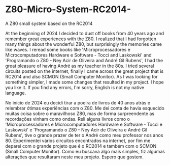 # Z80-Micro-System-RC2014-
A Z80 small system based on the RC2014

At the beginning of 2024 I decided to dust off books from 40 years ago and remember great experiences with the Z80. I realized that I had forgotten many things about the wonderful Z80, but surprisingly the memories came like waves.
I reread some books like 'Microprocessadores e Microcomputadores Hardware e Software - Tocci and Laskowski' and 'Programando o Z80 - Ney Acir de Oliveira and André Gil Rubens', I had the great pleasure of having André as my teacher in the 80s.
I tried several circuits posted on the internet, finally I came across the great project that is RC2014 and also SCMON (Small Computer Monitor). As I was looking for something simpler, I made some changes that resulted in my project. I hope you like it.
If you find any errors, I'm sorry, English is not my native language.

No início de 2024 eu decidi tirar a poeira de livros de 40 anos atrás e relembrar ótimas experiências com o Z80. Me dei conta de havia esquecido muitas coisa sobre o maravilhoso Z80, mas de forma surpreendente as recordações vinham como ondas.
Reli alguns livros como o 'Microprocessadores e Microcomputadores Hardware e Software - Tocci e Laskowski' e 'Programando o Z80 - Ney Acir de Oliveira e André Gil Rubens', tive o grande prazer de ter o André como meu professor nos anos 80.
Experimentei vários circuitos encontrados na internet, por fim me deparei com o grande projeto que é o RC2014 e também com o SCMON (Small Computer Monitor). Como eu buscava algo mais simples, fiz algumas alterações que resultaram neste meu projeto. Espero que gostem.

